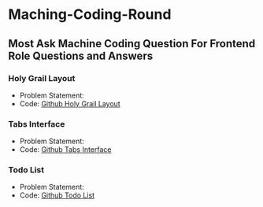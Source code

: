 # Maching-Coding-Round

## Most Ask Machine Coding Question For Frontend Role Questions and Answers

### Holy Grail Layout
- Problem Statement: 
- Code: [Github Holy Grail Layout](https://github.com/k-rahul21/Maching-Coding-Question/tree/main/HolyGrailLayout)

### Tabs Interface
- Problem Statement: 
- Code: [Github Tabs Interface](https://github.com/k-rahul21/Maching-Coding-Question/tree/main/tabs)

### Todo List
- Problem Statement:
- Code: [Github Todo List](https://github.com/k-rahul21/Maching-Coding-Question/tree/main/TodoList)